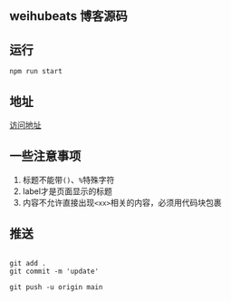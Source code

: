 ## weihubeats 博客源码

## 运行

```shell
npm run start
```

## 地址

[访问地址](https://weihubeats.github.io)


## 一些注意事项

1. 标题不能带`()`、`%`特殊字符
2. label才是页面显示的标题
3. 内容不允许直接出现`<xx>`相关的内容，必须用代码块包裹


## 推送

```shell

git add .
git commit -m 'update'

git push -u origin main
```